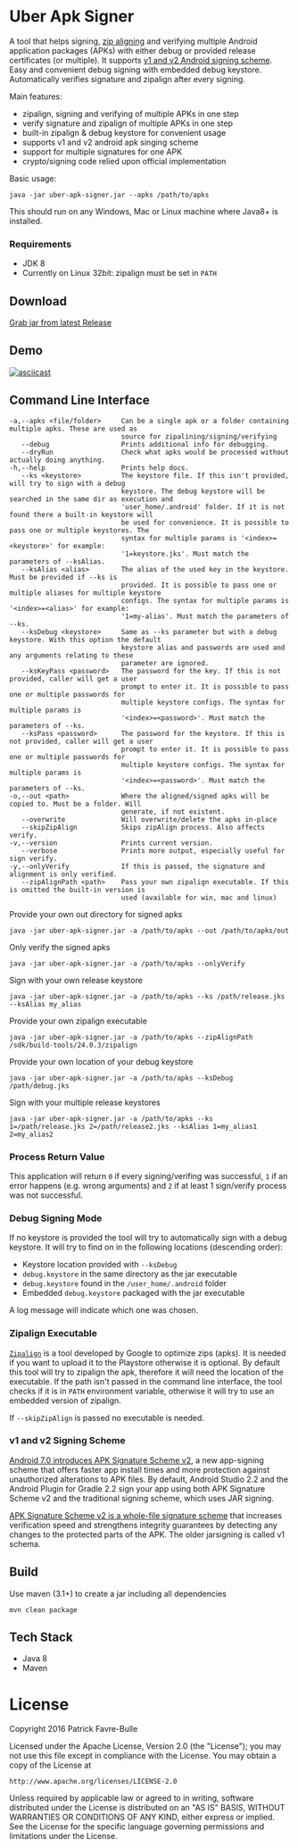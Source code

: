# Uber Apk Signer
A tool that helps signing, [zip aligning](https://developer.android.com/studio/command-line/zipalign.html) and verifying multiple Android application packages (APKs) with either debug or provided release certificates (or multiple). It supports [v1 and v2 Android signing scheme](https://developer.android.com/about/versions/nougat/android-7.0.html#apk_signature_v2). Easy and convenient debug signing with embedded debug keystore. Automatically verifies signature and zipalign after every signing.

Main features:

* zipalign, signing and verifying of multiple APKs in one step
* verify signature and zipalign of multiple APKs in one step
* built-in zipalign & debug keystore for convenient usage
* supports v1 and v2 android apk singing scheme
* support for multiple signatures for one APK
* crypto/signing code relied upon official implementation

Basic usage:

    java -jar uber-apk-signer.jar --apks /path/to/apks

This should run on any Windows, Mac or Linux machine where Java8+ is installed. 

### Requirements

* JDK 8
* Currently on Linux 32bit: zipalign must be set in `PATH`

## Download

[Grab jar from latest Release](https://github.com/patrickfav/uber-apk-signer/releases/latest)

## Demo

[![asciicast](https://asciinema.org/a/91092.png)](https://asciinema.org/a/91092)

## Command Line Interface

    -a,--apks <file/folder>     Can be a single apk or a folder containing multiple apks. These are used as
                                source for zipalining/signing/verifying
       --debug                  Prints additional info for debugging.
       --dryRun                 Check what apks would be processed without actually doing anything.
    -h,--help                   Prints help docs.
       --ks <keystore>          The keystore file. If this isn't provided, will try to sign with a debug
                                keystore. The debug keystore will be searched in the same dir as execution and
                                'user_home/.android' folder. If it is not found there a built-in keystore will
                                be used for convenience. It is possible to pass one or multiple keystores. The
                                syntax for multiple params is '<index>=<keystore>' for example:
                                '1=keystore.jks'. Must match the parameters of --ksAlias.
       --ksAlias <alias>        The alias of the used key in the keystore. Must be provided if --ks is
                                provided. It is possible to pass one or multiple aliases for multiple keystore
                                configs. The syntax for multiple params is '<index>=<alias>' for example:
                                '1=my-alias'. Must match the parameters of --ks.
       --ksDebug <keystore>     Same as --ks parameter but with a debug keystore. With this option the default
                                keystore alias and passwords are used and any arguments relating to these
                                parameter are ignored.
       --ksKeyPass <password>   The password for the key. If this is not provided, caller will get a user
                                prompt to enter it. It is possible to pass one or multiple passwords for
                                multiple keystore configs. The syntax for multiple params is
                                '<index>=<password>'. Must match the parameters of --ks.
       --ksPass <password>      The password for the keystore. If this is not provided, caller will get a user
                                prompt to enter it. It is possible to pass one or multiple passwords for
                                multiple keystore configs. The syntax for multiple params is
                                '<index>=<password>'. Must match the parameters of --ks.
    -o,--out <path>             Where the aligned/signed apks will be copied to. Must be a folder. Will
                                generate, if not existent.
       --overwrite              Will overwrite/delete the apks in-place
       --skipZipAlign           Skips zipAlign process. Also affects verify.
    -v,--version                Prints current version.
       --verbose                Prints more output, especially useful for sign verify.
    -y,--onlyVerify             If this is passed, the signature and alignment is only verified.
       --zipAlignPath <path>    Pass your own zipalign executable. If this is omitted the built-in version is
                                used (available for win, mac and linux)

Provide your own out directory for signed apks

    java -jar uber-apk-signer.jar -a /path/to/apks --out /path/to/apks/out

Only verify the signed apks

    java -jar uber-apk-signer.jar -a /path/to/apks --onlyVerify

Sign with your own release keystore

    java -jar uber-apk-signer.jar -a /path/to/apks --ks /path/release.jks --ksAlias my_alias

Provide your own zipalign executable

    java -jar uber-apk-signer.jar -a /path/to/apks --zipAlignPath /sdk/build-tools/24.0.3/zipalign

Provide your own location of your debug keystore

    java -jar uber-apk-signer.jar -a /path/to/apks --ksDebug /path/debug.jks

Sign with your multiple release keystores

    java -jar uber-apk-signer.jar -a /path/to/apks --ks 1=/path/release.jks 2=/path/release2.jks --ksAlias 1=my_alias1 2=my_alias2

### Process Return Value

This application will return `0` if every signing/verifing was successful, `1` if an error happens (e.g. wrong arguments) and `2` if at least 1 sign/verify process was not successful.

### Debug Signing Mode

If no keystore is provided the tool will try to automatically sign with a debug keystore. It will try to find on in the following locations (descending order):

* Keystore location provided with `--ksDebug`
* `debug.keystore` in the same directory as the jar executable
* `debug.keystore` found in the `/user_home/.android` folder
* Embedded `debug.keystore` packaged with the jar executable

A log message will indicate which one was chosen.

### Zipalign Executable

[`Zipalign`](https://developer.android.com/studio/command-line/zipalign.html) is a tool developed by Google to optimize zips (apks). It is needed if you want to upload it to the Playstore otherwise it is optional. By default this tool will try to zipalign the apk, therefore it will need the location of the executable. If the path isn't passed in the command line interface, the tool checks if it is in `PATH` environment variable, otherwise it will try to use an embedded version of zipalign. 

If `--skipZipAlign` is passed no executable is needed.

### v1 and v2 Signing Scheme

[Android 7.0 introduces APK Signature Scheme v2](https://developer.android.com/about/versions/nougat/android-7.0.html#apk_signature_v2), a new app-signing scheme that offers faster app install times and more protection against unauthorized alterations to APK files. By default, Android Studio 2.2 and the Android Plugin for Gradle 2.2 sign your app using both APK Signature Scheme v2 and the traditional signing scheme, which uses JAR signing.

[APK Signature Scheme v2 is a whole-file signature scheme](https://source.android.com/security/apksigning/v2.html) that increases verification speed and strengthens integrity guarantees by detecting any changes to the protected parts of the APK. The older jarsigning is called v1 schema.

## Build

Use maven (3.1+) to create a jar including all dependencies

    mvn clean package

## Tech Stack

* Java 8
* Maven

# License

Copyright 2016 Patrick Favre-Bulle

Licensed under the Apache License, Version 2.0 (the "License");
you may not use this file except in compliance with the License.
You may obtain a copy of the License at

    http://www.apache.org/licenses/LICENSE-2.0

Unless required by applicable law or agreed to in writing, software
distributed under the License is distributed on an "AS IS" BASIS,
WITHOUT WARRANTIES OR CONDITIONS OF ANY KIND, either express or implied.
See the License for the specific language governing permissions and
limitations under the License.
